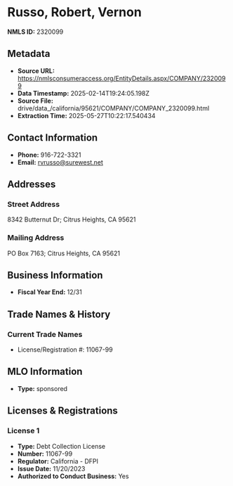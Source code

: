 # Russo, Robert, Vernon

**NMLS ID:** 2320099

## Metadata
- **Source URL:** https://nmlsconsumeraccess.org/EntityDetails.aspx/COMPANY/2320099
- **Data Timestamp:** 2025-02-14T19:24:05.198Z
- **Source File:** drive/data_/california/95621/COMPANY/COMPANY_2320099.html
- **Extraction Time:** 2025-05-27T10:22:17.540434

## Contact Information
- **Phone:** 916-722-3321
- **Email:** rvrusso@surewest.net

## Addresses
### Street Address
8342 Butternut Dr; Citrus Heights, CA 95621

### Mailing Address
PO Box 7163; Citrus Heights, CA 95621

## Business Information
- **Fiscal Year End:** 12/31

## Trade Names & History
### Current Trade Names
- License/Registration #: 11067-99

## MLO Information
- **Type:** sponsored

## Licenses & Registrations

### License 1
- **Type:** Debt Collection License
- **Number:** 11067-99
- **Regulator:** California - DFPI
- **Issue Date:** 11/20/2023
- **Authorized to Conduct Business:** Yes
